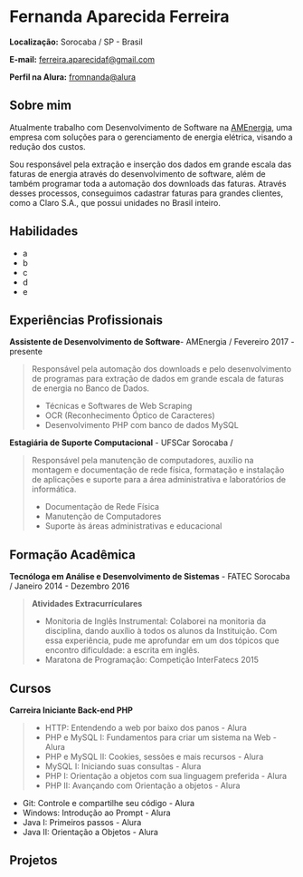 # Fernanda Aparecida Ferreira

__Localização:__ Sorocaba / SP - Brasil

__E-mail:__ [ferreira.aparecidaf@gmail.com](mailto:ferreira.aparecidaf@gmail.com)

__Perfil na Alura:__ [fromnanda@alura](https://cursos.alura.com.br/user/fromnanda)

## Sobre mim

Atualmente trabalho com Desenvolvimento de Software na [AMEnergia](http://www.amenergia.com.br), uma empresa com soluções para o gerenciamento de energia elétrica, visando a redução dos custos.

Sou responsável pela extração e inserção dos dados em grande escala das faturas de energia através do desenvolvimento de software, além de também programar toda a automação dos downloads das faturas. Através desses processos, conseguimos cadastrar faturas para grandes clientes, como a Claro S.A., que possui unidades no Brasil inteiro.

## Habilidades

- a
- b
- c
- d
- e

## Experiências Profissionais

__Assistente de Desenvolvimento de Software__- AMEnergia / Fevereiro 2017 - presente
> Responsável pela automação dos downloads e pelo desenvolvimento de programas para extração de dados em grande escala de faturas de energia no Banco de Dados.
> - Técnicas e Softwares de Web Scraping
> - OCR (Reconhecimento Óptico de Caracteres) 
> - Desenvolvimento PHP com banco de dados MySQL

__Estagiária de Suporte Computacional__ - UFSCar Sorocaba / 
> Responsável pela manutenção de computadores, auxílio na montagem e documentação de rede física, formatação e instalação de aplicações e  suporte para a área administrativa e laboratórios de informática. 
> - Documentação de Rede Física
> - Manutenção de Computadores
> - Suporte às áreas administrativas e educacional

## Formação Acadêmica

__Tecnóloga em Análise e Desenvolvimento de Sistemas__ - FATEC Sorocaba / Janeiro 2014 - Dezembro 2016
> **Atividades Extracurrículares**
> - Monitoria de Inglês Instrumental: Colaborei na monitoria da disciplina, dando auxílio à todos os alunos da Instituição. Com essa experiência, pude me aprofundar em um dos tópicos que encontro dificuldade: a escrita em inglês.
> - Maratona de Programação: Competição InterFatecs 2015

## Cursos
__Carreira Iniciante Back-end PHP__
> - HTTP: Entendendo a web por baixo dos panos - Alura
> - PHP e MySQL I: Fundamentos para criar um sistema na Web - Alura
> - PHP e MySQL II: Cookies, sessões e mais recursos - Alura
> - MySQL I: Iniciando suas consultas - Alura
> - PHP I: Orientação a objetos com sua linguagem preferida - Alura
> - PHP II: Avançando com Orientação a objetos - Alura

- Git: Controle e compartilhe seu código - Alura
- Windows: Introdução ao Prompt - Alura
- Java I: Primeiros passos - Alura
- Java II: Orientação a Objetos - Alura

## Projetos

